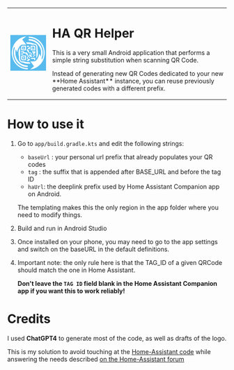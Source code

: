 <table border="0"  style="border:none!important;">
    <tr border="0"  style="border:none!important;">
        <td  border="0" style="border:none!important;">
            <img src="logo512.png" alt="Logo" width="256" border="0" />
        </td>
        <td  border="0" style="border:none!important;">
            <h1>HA QR Helper</h1>
            <p> This is a very small Android application that performs a simple string substitution when scanning QR Code.</p>
            <p> Instead of generating new QR Codes dedicated to your new **Home Assistant** instance, you can reuse previously generated codes with a different prefix.</p>
        </td>
    </tr>
</table>

# How to use it

1. Go to `app/build.gradle.kts` and edit the following strings:
   - `baseUrl` : your personal url prefix that already populates your QR codes
   - `tag` : the suffix that is appended after BASE_URL and before the tag ID
   - `haUrl`: the deeplink prefix used by Home Assistant Companion app on Android.

    The templating makes this the only region in the app folder where you need to modify things.

2. Build and run in Android Studio

3. Once installed on your phone, you may need to go to the app settings and switch on the baseURL in the default definitions.

4. Important note: the only rule here is that the TAG_ID of a given QRCode should match the one in Home Assistant.

   **Don't leave the `TAG ID` field blank in the Home Assistant Companion app if you want this to work reliably!**

# Credits

I used **ChatGPT4** to generate most of the code, as well as drafts of the logo.

This is my solution to avoid touching at the [Home-Assistant code](https://github.com/home-assistant/android) while answering the needs described [on the Home-Assistant forum](https://community.home-assistant.io/t/is-it-absolutly-necessary-to-use-outside-url-home-assistant-io-tag-for-using-nfc-tags-qr-codes/369800/19)
